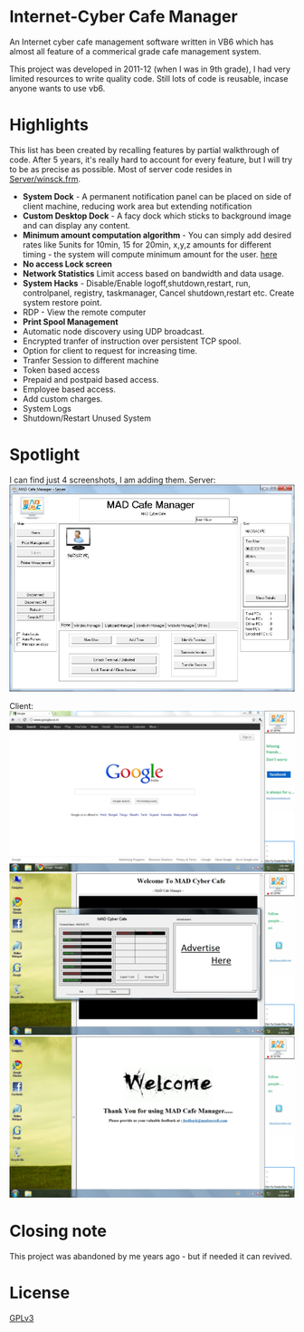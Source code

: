 # Internet-Cyber Cafe Manager
An Internet cyber cafe management software written in VB6 which has almost all feature of a commerical grade cafe management system.

This project was developed in 2011-12 (when I was in  9th grade), I had very limited resources to write quality code. Still lots of code is reusable, incase anyone wants to use vb6.

# Highlights
This list has been created by recalling features by partial walkthrough of code. After 5 years, it's really hard to account for every feature, but I will try to be as precise as possible. 
Most of server code resides in [Server/winsck.frm](Server/winsck.frm).

- **System Dock** - A permanent notification panel can be placed on side of client machine, reducing work area but extending notification 
- **Custom Desktop Dock** - A facy dock which sticks to background image and can display any content. 
- **Minimum amount computation algorithm** - You can simply add desired rates like 5units for 10min, 15 for 20min, x,y,z amounts for different timing - the system will compute minimum amount for the user. [here](Server/winsck.frm#L3659)
- **No access Lock screen**
- **Network Statistics** Limit access based on bandwidth and data usage.
- **System Hacks** - Disable/Enable logoff,shutdown,restart, run, controlpanel, registry, taskmanager, Cancel shutdown,restart etc. Create system restore point.
- RDP - View the remote computer
- **Print Spool Management**
- Automatic node discovery using UDP broadcast.
- Encrypted tranfer of instruction over persistent TCP spool.
- Option for client to request for increasing time.
- Tranfer Session to different machine
- Token based access
- Prepaid and postpaid based access.
- Employee based access. 
- Add custom charges.
- System Logs
- Shutdown/Restart Unused System

# Spotlight 
I can find just 4 screenshots, I am adding them.
Server:
![Server](media/m_server.jpg)

Client:
![Client](media/Screenshot_1.jpg)
![Client](media/Screenshot_2.jpg)
![Client](media/Screenshot_3.jpg)


# Closing note
This project was abandoned by me years ago - but if needed it can revived.

# License
[GPLv3](LICENSE)
